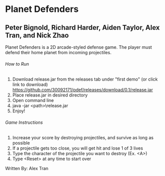# Planet Defenders 

## Peter Bignold, Richard Harder, Aiden Taylor, Alex Tran, and Nick Zhao

Planet Defenders is a 2D arcade-styled defense game. The player must defend their home planet from incoming projectiles.  

###### How to Run
1. Download release.jar from the releases tab under "first demo" (or click link to download) <https://github.com/30092171/pdef/releases/download/0.1/release.jar>
2. Place release.jar in desired directory
3. Open command line
4. java -jar \<path\>\release.jar
5. Enjoy!

###### Game Instructions
1. Increase your score by destroying projectiles, and survive as long as possible
2. If a projectile gets too close, you will get hit and lose 1 of 3 lives
3. Type the character of the projectile you want to destroy (Ex. \<A\>)
4. Type \<Reset\> at any time to start over

Written By: Alex Tran
